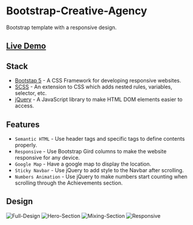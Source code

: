 # Bootstrap-Creative-Agency

Bootstrap template with a responsive design.

## [Live Demo](https://thanasak-demo-creative-agency.netlify.app)

## Stack

- [Bootstap 5](https://getbootstrap.com/) - A CSS Framework for developing responsive websites.
- [SCSS](https://sass-lang.com/) - An extension to CSS which adds nested rules, variables, selector, etc.
- [jQuery](https://jquery.com/) - A JavaScript library to make HTML DOM elements easier to access.

## Features

- `Semantic HTML` - Use header tags and specific tags to define contents properly.
- `Responsive` - Use Bootstrap Gird columns to make the website responsive for any device. 
- `Google Map` - Have a google map to display the location.
- `Sticky Navbar` - Use jQuery to add style to the Navbar after scrolling.
- `Numbers Animation` - Use jQuery to make numbers start counting when scrolling through the Achievements section.

## Design

![Full-Design](design/1.png)
![Hero-Section](design/2.png)
![Mixing-Section](design/3.png)
![Responsive](design/4.png)

